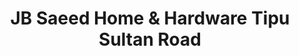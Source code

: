 ---
title: "JB Saeed Home & Hardware Tipu Sultan Road"
url: /karachi/jb-saeed-home-und-hardware-tipu-sultan-road/
shop: Haushaltsartikel
---